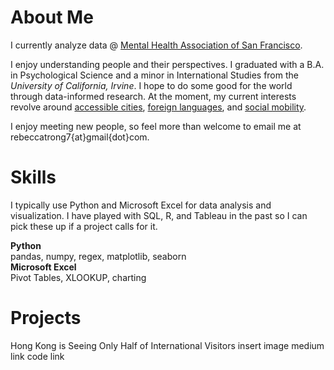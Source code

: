 # About Me
I currently analyze data @ [Mental Health Association of San Francisco](https://www.mentalhealthsf.org/). 

I enjoy understanding people and their perspectives. I graduated with a B.A. in Psychological Science and a minor in International Studies from the *University of California, Irvine*. I hope to do some good for the world through data-informed research. At the moment, my current interests revolve around [accessible cities](https://www.youtube.com/c/NotJustBikes), [foreign languages](https://www.italki.com), and [social mobility](https://opportunityinsights.org/).

I enjoy meeting new people, so feel more than welcome to email me at rebeccatrong7{at}gmail{dot}com. 

# Skills
I typically use Python and Microsoft Excel for data analysis and visualization. I have played with SQL, R, and Tableau in the past so I can pick these up if a project calls for it. 

**Python**    
pandas, numpy, regex, matplotlib, seaborn   
**Microsoft Excel**   
Pivot Tables, XLOOKUP, charting

# Projects
Hong Kong is Seeing Only Half of International Visitors
insert image 
medium link
code link
